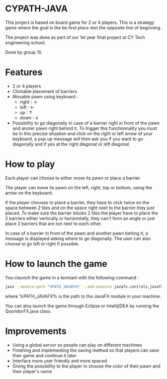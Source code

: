 # CYPATH-JAVA

This project is based on board game for 2 or 4 players. This is a strategy game where the goal is the be first place don the opposite line of beginning.

The project was done as part of our 1st year final project at CY Tech engineering school.

Done by group 15.

# Features

- 2 or 4 players
- Clickable placement of barriers
- Movable pawn using keyboard : 
    + right : →  
    + left : ← 
    + up : ↑ 
    + down : ↓
- Possibility to go diagonally in case of a barrier right in front of the pawn and anoter pawn right behind it. To trigger this functionnality you must be in this precise situation and click on the right or left arrow of your keyboard, a pop up message will then ask you if you want to go diagonally and if yes at the right diagonal or left diagonal. 

# How to play

Each player can choose to either move its pawn or place a barrier.

The player can move its pawn on the left, right, top or bottom, using the arrow on the keyboard.

If the player chooses to place a barrier, they have to click twice on the space between 2 tiles and on the space right next to the barrier they just placed. To make sure the barrier blocks 2 tiles the player have to place the 2 barriers either vertically or horizontally, they can't form an angle or just place 2 barriers that are not next to each other.

In case of a barrier in front of the pawn and another pawn behing it, a message is displayed asking where to go diagonally. The user can also choose to go left or right if possible.

# How to launch the game

You claunch the game in a termianl with the following command : 
```bash
java --module-path "%PATH_JAVAFX%" --add-modules javafx.controls,javafx.fxml, (...) -jar cy-path.jar 
``` 
where %PATH_JAVAFX% is the path to the JavaFX module in your machine.


You can also launch the game through Eclipse or IntellijIDEA by running the QuoridorFX.java class. 

# Improvements

- Using a global servor so people can play on different machines
- Finishing and implementing the saving method so that players can save their game and continue it later
- Interface more user friendly and more spaced
- Giving the possibility to the player to choose the color of their pawn and their player's name
